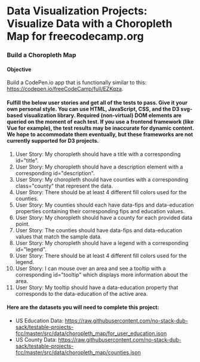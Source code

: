 # Data Visualization Projects: Visualize Data with a Choropleth Map for freecodecamp.org

### Build a Choropleth Map

#### Objective

Build a CodePen.io app that is functionally similar to this: https://codepen.io/freeCodeCamp/full/EZKqza.

#### Fulfill the below user stories and get all of the tests to pass. Give it your own personal style. You can use HTML, JavaScript, CSS, and the D3 svg-based visualization library. Required (non-virtual) DOM elements are queried on the moment of each test. If you use a frontend framework (like Vue for example), the test results may be inaccurate for dynamic content. We hope to accommodate them eventually, but these frameworks are not currently supported for D3 projects.

1. User Story: My choropleth should have a title with a corresponding id="title".
2. User Story: My choropleth should have a description element with a corresponding id="description".
3. User Story: My choropleth should have counties with a corresponding class="county" that represent the data.
4. User Story: There should be at least 4 different fill colors used for the counties.
5. User Story: My counties should each have data-fips and data-education properties containing their corresponding fips and education values.
6. User Story: My choropleth should have a county for each provided data point.
7. User Story: The counties should have data-fips and data-education values that match the sample data.
8. User Story: My choropleth should have a legend with a corresponding id="legend".
9. User Story: There should be at least 4 different fill colors used for the legend.
10. User Story: I can mouse over an area and see a tooltip with a corresponding id="tooltip" which displays more information about the area.
11. User Story: My tooltip should have a data-education property that corresponds to the data-education of the active area.

#### Here are the datasets you will need to complete this project:

* US Education Data: https://raw.githubusercontent.com/no-stack-dub-sack/testable-projects-fcc/master/src/data/choropleth_map/for_user_education.json
* US County Data: https://raw.githubusercontent.com/no-stack-dub-sack/testable-projects-fcc/master/src/data/choropleth_map/counties.json
